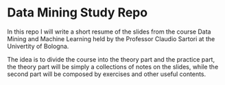 # Data Mining Study Repo

In this repo I will write a short resume of the slides from the course Data Mining and Machine Learning held by the Professor Claudio Sartori at the Univertity of Bologna. 

The idea is to divide the course into the theory part and the practice part, the theory part will be simply a collections of notes on the slides, while the second part will be composed by exercises and other useful contents.


